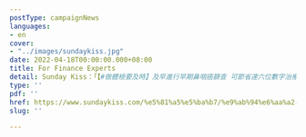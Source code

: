 ```yaml
---
postType: campaignNews
languages:
- en
cover:
- "../images/sundaykiss.jpg"
date: 2022-04-18T00:00:00.000+08:00
title: For Finance Experts
detail: Sunday Kiss：「【#做體檢要及時】及早進行早期鼻咽癌篩查 可節省達六位數字治療費用及收入損失」
type: ''
pdf: ''
href: https://www.sundaykiss.com/%e5%81%a5%e5%ba%b7/%e9%ab%94%e6%aa%a2-%e9%bc%bb%e5%92%bd%e7%99%8c-%e6%97%a9%e6%9c%9f%e9%bc%bb%e5%92%bd%e7%99%8c%e7%af%a9%e6%9f%a5-%e6%b2%bb%e7%99%82-544354/
slug: ''

---
```

